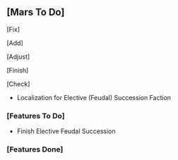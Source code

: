 ## [Mars To Do]

[Fix]

[Add]

[Adjust]

[Finish]

[Check]
- Localization for Elective (Feudal) Succession Faction

### [Features To Do]

- Finish Elective Feudal Succession

### [Features Done]
